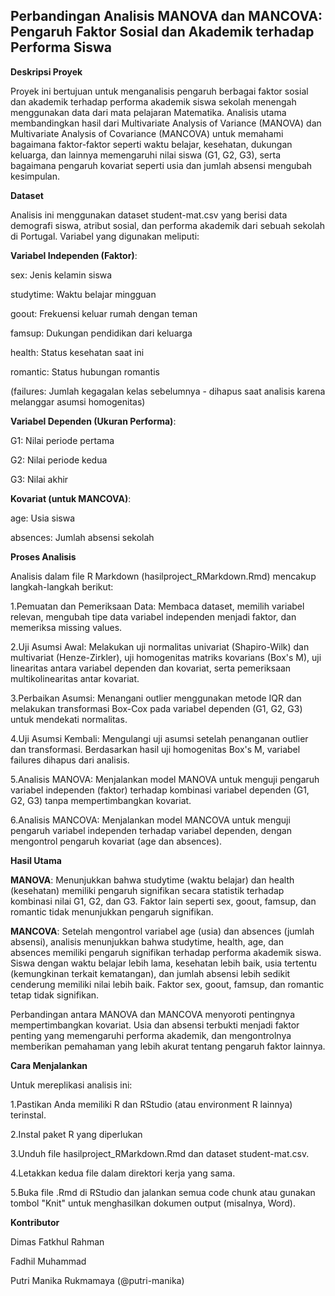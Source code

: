 ## Perbandingan Analisis MANOVA dan MANCOVA: Pengaruh Faktor Sosial dan Akademik terhadap Performa Siswa

**Deskripsi Proyek**

Proyek ini bertujuan untuk menganalisis pengaruh berbagai faktor sosial dan akademik terhadap performa akademik siswa sekolah menengah menggunakan data dari mata pelajaran Matematika. Analisis utama membandingkan hasil dari Multivariate Analysis of Variance (MANOVA) dan Multivariate Analysis of Covariance (MANCOVA) untuk memahami bagaimana faktor-faktor seperti waktu belajar, kesehatan, dukungan keluarga, dan lainnya memengaruhi nilai siswa (G1, G2, G3), serta bagaimana pengaruh kovariat seperti usia dan jumlah absensi mengubah kesimpulan.

**Dataset**

Analisis ini menggunakan dataset student-mat.csv yang berisi data demografi siswa, atribut sosial, dan performa akademik dari sebuah sekolah di Portugal. Variabel yang digunakan meliputi:

**Variabel Independen (Faktor)**:

sex: Jenis kelamin siswa

studytime: Waktu belajar mingguan

goout: Frekuensi keluar rumah dengan teman

famsup: Dukungan pendidikan dari keluarga

health: Status kesehatan saat ini

romantic: Status hubungan romantis

(failures: Jumlah kegagalan kelas sebelumnya - dihapus saat analisis karena melanggar asumsi homogenitas)

**Variabel Dependen (Ukuran Performa)**:

G1: Nilai periode pertama

G2: Nilai periode kedua

G3: Nilai akhir

**Kovariat (untuk MANCOVA)**:

age: Usia siswa

absences: Jumlah absensi sekolah

**Proses Analisis**

Analisis dalam file R Markdown (hasilproject_RMarkdown.Rmd) mencakup langkah-langkah berikut:

1.Pemuatan dan Pemeriksaan Data: Membaca dataset, memilih variabel relevan, mengubah tipe data variabel independen menjadi faktor, dan memeriksa missing values.

2.Uji Asumsi Awal: Melakukan uji normalitas univariat (Shapiro-Wilk) dan multivariat (Henze-Zirkler), uji homogenitas matriks kovarians (Box's M), uji linearitas antara variabel dependen dan kovariat, serta pemeriksaan multikolinearitas antar kovariat.

3.Perbaikan Asumsi: Menangani outlier menggunakan metode IQR dan melakukan transformasi Box-Cox pada variabel dependen (G1, G2, G3) untuk mendekati normalitas.

4.Uji Asumsi Kembali: Mengulangi uji asumsi setelah penanganan outlier dan transformasi. Berdasarkan hasil uji homogenitas Box's M, variabel failures dihapus dari analisis.

5.Analisis MANOVA: Menjalankan model MANOVA untuk menguji pengaruh variabel independen (faktor) terhadap kombinasi variabel dependen (G1, G2, G3) tanpa mempertimbangkan kovariat.

6.Analisis MANCOVA: Menjalankan model MANCOVA untuk menguji pengaruh variabel independen terhadap variabel dependen, dengan mengontrol pengaruh kovariat (age dan absences).

**Hasil Utama**

**MANOVA**: Menunjukkan bahwa studytime (waktu belajar) dan health (kesehatan) memiliki pengaruh signifikan secara statistik terhadap kombinasi nilai G1, G2, dan G3. Faktor lain seperti sex, goout, famsup, dan romantic tidak menunjukkan pengaruh signifikan.

**MANCOVA**: Setelah mengontrol variabel age (usia) dan absences (jumlah absensi), analisis menunjukkan bahwa studytime, health, age, dan absences memiliki pengaruh signifikan terhadap performa akademik siswa. Siswa dengan waktu belajar lebih lama, kesehatan lebih baik, usia tertentu (kemungkinan terkait kematangan), dan jumlah absensi lebih sedikit cenderung memiliki nilai lebih baik. Faktor sex, goout, famsup, dan romantic tetap tidak signifikan.

Perbandingan antara MANOVA dan MANCOVA menyoroti pentingnya mempertimbangkan kovariat. Usia dan absensi terbukti menjadi faktor penting yang memengaruhi performa akademik, dan mengontrolnya memberikan pemahaman yang lebih akurat tentang pengaruh faktor lainnya.

**Cara Menjalankan**

Untuk mereplikasi analisis ini:

1.Pastikan Anda memiliki R dan RStudio (atau environment R lainnya) terinstal.

2.Instal paket R yang diperlukan

3.Unduh file hasilproject_RMarkdown.Rmd dan dataset student-mat.csv.

4.Letakkan kedua file dalam direktori kerja yang sama.

5.Buka file .Rmd di RStudio dan jalankan semua code chunk atau gunakan tombol "Knit" untuk menghasilkan dokumen output (misalnya, Word).

**Kontributor**

Dimas Fatkhul Rahman

Fadhil Muhammad

Putri Manika Rukmamaya (@putri-manika)

